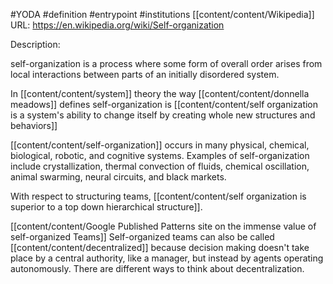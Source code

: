 #YODA 
#definition
#entrypoint 
#institutions 
	[[content/content/Wikipedia]]
	URL:
	https://en.wikipedia.org/wiki/Self-organization
	
Description: 

self-organization is a process where some form of overall order arises from local interactions between parts of an initially disordered system.

In [[content/content/system]] theory the way [[content/content/donnella meadows]] defines self-organization is [[content/content/self organization is a system's ability to change itself by creating whole new structures and behaviors]]

[[content/content/self-organization]] occurs in many physical, chemical, biological, robotic, and cognitive systems. Examples of self-organization include crystallization, thermal convection of fluids, chemical oscillation, animal swarming, neural circuits, and black markets.

With respect to structuring teams, [[content/content/self organization is superior to a top down hierarchical structure]]. 

[[content/content/Google Published Patterns site on the immense value of self-organized Teams]]
Self-organized teams can also be called [[content/content/decentralized]] because decision making doesn't take place by a central authority, like a manager, but instead by agents operating autonomously. There are different ways to think about decentralization.






